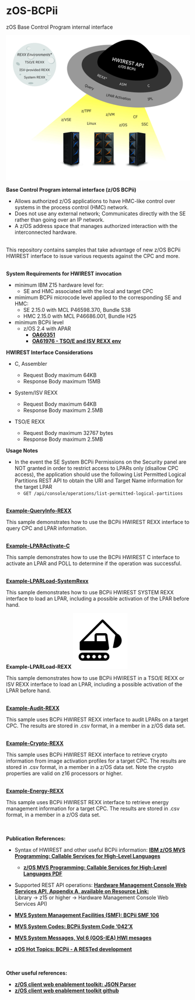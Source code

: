 # zOS-BCPii
zOS Base Control Program internal interface

![](images/BCPii.jpg)

**Base Control Program internal interface (z/OS BCPii)**
- Allows authorized z/OS applications to have HMC-like control over systems in the process control (HMC) network.
- Does not use any external network; Communicates directly with the SE rather than going over an IP network.
- A z/OS address space that manages authorized interaction with the interconnected hardware.<br/><br/>

This repository contains samples that take advantage of new z/OS BCPii HWIREST interface to issue various requests against the CPC and more.<br/><br/>

<b>System Requirements for HWIREST invocation</b>
- minimum IBM Z15 hardware level for:
  - SE and HMC associated with the local and target CPC
- mimimum BCPii microcode level applied to the corresponding SE and HMC:
  - SE 2.15.0 with MCL P46598.370, Bundle S38
  - HMC 2.15.0 with MCL P46686.001, Bundle H25
- minimum BCPii level
  - z/OS 2.4 with APAR
     - [**OA60351**](https://www.ibm.com/support/pages/apar/OA60351)
     - [**OA61976 - TSO/E and ISV REXX env**](https://www.ibm.com/support/pages/apar/OA61976)
     
<b>HWIREST Interface Considerations</b>
- C, Assembler
  - Request Body maximum 64KB
  - Response Body maximum 15MB

- System/ISV REXX
  - Request Body maximum 64KB
  - Response Body maximum 2.5MB

- TSO/E REXX
  - Request Body maximum 32767 bytes
  - Response Body maximum 2.5MB

<b>Usage Notes</b>
- In the event the SE System BCPii Permissions on the Security panel are NOT granted in order to restrict access to LPARs only (disallow CPC access), the application should use the following List Permitted Logical Partitions REST API to obtain the URI and Target Name information for the target LPAR
  - ```GET /api/console/operations/list-permitted-logical-partitions```

<br/>[**Example-QueryInfo-REXX**](https://github.com/IBM/zOS-BCPii/tree/master/Example-QueryInfo-REXX)

This sample demonstrates how to use the BCPii HWIREST REXX interface to query CPC and LPAR information.

<br/>[**Example-LPARActivate-C**](https://github.com/IBM/zOS-BCPii/tree/master/Example-LPARActivate-C)

This sample demonstrates how to use the BCPii HWIREST C interface to activate an LPAR and POLL to determine if the operation was successful.

<br/>[**Example-LPARLoad-SystemRexx**](https://github.com/IBM/zOS-BCPii/tree/master/Example-LPARLoad-SYSREXX)

This sample demonstrates how to use BCPii HWIREST SYSTEM REXX interface to load an LPAR, including a possible activation of the LPAR before hand.

**Example-LPARLoad-REXX**
![](images/construction.png)

This sample demonstrates how to use BCPii HWIREST in a TSO/E REXX or ISV REXX interface to load an LPAR, including a possible activation of the LPAR before hand.

<br/>[**Example-Audit-REXX**](https://github.com/IBM/zOS-BCPii/tree/master/Example-Audit-REXX)

This sample uses BCPii HWIREST REXX interface to audit LPARs on a target CPC. The results are stored in .csv format, in a member in a z/OS data set.

<br/>[**Example-Crypto-REXX**](https://github.com/IBM/zOS-BCPii/tree/master/Example-Crypto-REXX)

This sample uses BCPii HWIREST REXX interface to retrieve crypto information from image activation profiles for a target CPC. The results are stored in .csv format, in a member in a z/OS data set. Note the crypto properties are valid on z16 processors or higher.

<br/>[**Example-Energy-REXX**](https://github.com/IBM/zOS-BCPii/tree/master/Example-Energy-REXX)

This sample uses BCPii HWIREST REXX interface to retrieve energy management information for a target CPC. The results are stored in .csv format, in a member in a z/OS data set.


<br/><br/><b>Publication References:</b>
- Syntax of HWIREST and other useful BCPii information: [**IBM z/OS MVS Programming: Callable Services for High-Level Languages**](https://www.ibm.com/support/knowledgecenter/SSLTBW_2.5.0/com.ibm.zos.v2r5.ieac100/uhmis.htm)
    - [**z/OS MVS Programming: Callable Services for High-Level Languages PDF**](https://www-40.ibm.com/servers/resourcelink/svc00100.nsf/pages/zOSV2R5sa231377?OpenDocument)

- Supported REST API operations: [**Hardware Management Console Web Services API, Appendix A, available on Resource Link:**](http://www.ibm.com/servers/resourcelink) <br/> Library -> z15 or higher -> Hardware Management Console Web Services API)

- [**MVS System Management Facilities (SMF): BCPii SMF 106**](https://www.ibm.com/support/knowledgecenter/SSLTBW_2.5.0/com.ibm.zos.v2r5.ieag200/rec106.htm)
- [**MVS System Codes: BCPii System Code ‘042’X**](https://www.ibm.com/support/knowledgecenter/SSLTBW_2.5.0/com.ibm.zos.v2r5.ieah700/idg8313.htm)
- [**MVS System Messages, Vol 6 (GOS-IEA) HWI mesages**](https://www.ibm.com/docs/en/zos/2.5.0?topic=iea-hwi-messages)
- [**zOS Hot Topics: BCPii - A RESTed development**](https://zos-hot-topics.com/2022/rest-enabled-bcpii/)

<br/><br/><b>Other useful references:</b>
- [**z/OS client web enablement toolkit: JSON Parser**](https://www.ibm.com/support/knowledgecenter/SSLTBW_2.5.0/com.ibm.zos.v2r5.ieac100/ieac1-cwe-json.htm)
- [**z/OS client web enablement toolkit github**](https://github.com/IBM/zOS-Client-Web-Enablement-Toolkit)
